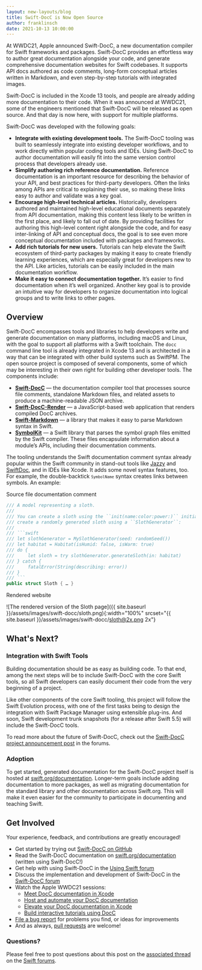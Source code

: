 ```yaml
---
layout: new-layouts/blog
title: Swift-DocC is Now Open Source
author: franklinsch
date: 2021-10-13 10:00:00
---
```


At WWDC21, Apple announced Swift-DocC, a new documentation compiler for Swift frameworks and
packages. Swift-DocC provides an effortless way to author great documentation alongside your code,
and generate comprehensive documentation websites for Swift codebases. It supports API docs authored
as code comments, long-form conceptual articles written in Markdown, and even step-by-step tutorials
with integrated images.

Swift-DocC is included in the Xcode 13 tools, and people are already adding more documentation
to their code. When it was announced at WWDC21, some of the engineers mentioned that Swift-DocC will
be released as open source. And that day is now here, with support for multiple platforms.

Swift-DocC was developed with the following goals:

- **Integrate with existing development tools.** The Swift-DocC tooling was
built to seamlessly integrate into existing developer workflows, and to work
directly within popular coding tools and IDEs. Using Swift-DocC to author
documentation will easily fit into the same version control process that
developers already use.
- **Simplify authoring rich reference documentation.** Reference documentation
is an important resource for describing the behavior of your API, and best
practices for third-party developers. Often the links among APIs are critical
to explaining their use, so making these links easy to author and validate was
a key goal.
- **Encourage high-level technical articles.** Historically, developers
authored and maintained high-level educational documents separately from API
documentation, making this content less likely to be written in the first
place, and likely to fall out of date. By providing facilities for authoring
this high-level content right alongside the code, and for easy inter-linking of
API and conceptual docs, the goal is to see even more conceptual documentation
included with packages and frameworks.
- **Add rich tutorials for new users.** Tutorials can help elevate the Swift
ecosystem of third-party packages by making it easy to create friendly
learning experiences, which are especially great for developers new to the
API. Like articles, tutorials can be easily included in the main documentation
workflow.
- **Make it easy to connect documentation together.** It’s easier to find
documentation when it’s well organized. Another key goal is to provide an
intuitive way for developers to organize documentation into logical groups and
to write links to other pages.

## Overview

Swift-DocC encompasses tools and libraries to help developers write and
generate documentation on many platforms, including macOS and Linux, with the
goal to support all platforms with a Swift toolchain. The `docc` command line
tool is already integrated in Xcode 13 and is architected in a way that
can be integrated with other build systems such as SwiftPM. The open source
project is composed of several components, some of which may be interesting in
their own right for building other developer tools. The components include:

- [**Swift-DocC**](https://github.com/swiftlang/swift-docc) — the documentation compiler tool that processes source file
comments, standalone Markdown files, and related assets to produce a
machine-readable JSON archive.
- [**Swift-DocC-Render**](https://github.com/swiftlang/swift-docc-render) — a JavaScript-based web application that renders
compiled DocC archives.
- [**Swift-Markdown**](https://github.com/swiftlang/swift-markdown) — a library that makes it easy to parse Markdown syntax in
Swift.
- [**SymbolKit**](https://github.com/swiftlang/swift-docc-symbolkit) — a Swift library that parses the symbol graph files emitted by
the Swift compiler. These files encapsulate information about a module’s APIs,
including their documentation comments.

The tooling understands the Swift documentation comment syntax already popular
within the Swift community in stand-out tools like
[Jazzy](https://github.com/realm/jazzy) and
[SwiftDoc](https://github.com/SwiftDocOrg/swift-doc), and in IDEs like Xcode.
It adds some novel syntax features, too. For example, the double-backtick
<code>``SymbolName``</code> syntax creates links between symbols. An example:

Source file documentation comment

~~~swift
/// A model representing a sloth.
///
/// You can create a sloth using the ``init(name:color:power:)`` initializer, or
/// create a randomly generated sloth using a ``SlothGenerator``:
///
/// ```swift
/// let slothGenerator = MySlothGenerator(seed: randomSeed())
/// let habitat = Habitat(isHumid: false, isWarm: true)
/// do {
///     let sloth = try slothGenerator.generateSloth(in: habitat)
/// } catch {
///     fatalError(String(describing: error))
/// }
/// ```
public struct Sloth { … }
~~~

Rendered website

![The rendered version of the Sloth page]({{ site.baseurl }}/assets/images/swift-docc/sloth.png){:width="100%" srcset="{{ site.baseurl }}/assets/images/swift-docc/sloth@2x.png 2x"}

## What's Next?

### Integration with Swift Tools

Building documentation should be as easy as building code. To that end, among
the next steps will be to include Swift-DocC with the core Swift tools, so all
Swift developers can easily document their code from the very beginning of a
project.

Like other components of the core Swift tooling, this project will follow the
Swift Evolution process, with one of the first tasks being to design the
integration with Swift Package Manager using extensible plug-ins. And soon,
Swift development trunk snapshots (for a release after Swift 5.5) will include
the Swift-DocC tools.

To read more about the future of Swift-DocC, check out the [Swift-DocC project
announcement post](https://forums.swift.org/t/announcing-swift-docc) in the
forums.

### Adoption

To get started, generated documentation for the Swift-DocC project itself is hosted at
[swift.org/documentation](/documentation). Longer-term goals
include adding documentation to more packages, as well as migrating
documentation for the standard library and other documentation across
Swift.org. This will make it even easier for the community to participate in
documenting and teaching Swift.

## Get Involved

Your experience, feedback, and contributions are greatly encouraged!

* Get started by trying out [Swift-DocC on GitHub](https://github.com/swiftlang/swift-docc)
* Read the Swift-DocC documentation on [swift.org/documentation](/documentation/docc) (written using Swift-DocC!)
* Get help with using Swift-DocC in the [Using Swift forum](https://forums.swift.org/c/swift-users/15)
* Discuss the implementation and development of Swift-DocC in the [Swift-DocC forum](https://forums.swift.org/c/development/swift-docc)
* Watch the Apple WWDC21 sessions:
    * [Meet DocC documentation in Xcode](https://developer.apple.com/videos/play/wwdc2021/10166/)
    * [Host and automate your DocC documentation](https://developer.apple.com/videos/play/wwdc2021/10236/)
    * [Elevate your DocC documentation in Xcode](https://developer.apple.com/videos/play/wwdc2021/10167/)
    * [Build interactive tutorials using DocC](https://developer.apple.com/videos/play/wwdc2021/10235/)
* [File a bug report](https://bugs.swift.org/) for problems you find, or ideas for improvements
* And as always, [pull requests](https://github.com/swiftlang/swift-docc/pulls) are welcome!

### Questions?

Please feel free to post questions about this post on the [associated
thread](https://forums.swift.org/t/announcing-swift-docc) on the [Swift
forums](https://forums.swift.org/).
